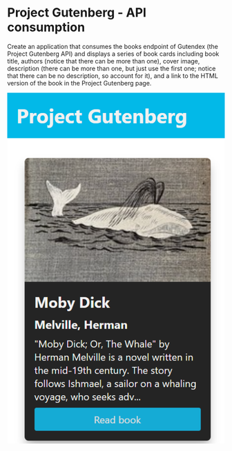# Project Gutenberg - API consumption

Create an application that consumes the books endpoint of Gutendex (the Project Gutenberg API) and displays a series of book cards including book title, authors (notice that there can be more than one), cover image, description (there can be more than one, but just use the first one; notice that there can be no description, so account for it), and a link to the HTML version of the book in the Project Gutenberg page.

![Final result of code](https://github.com/Nunatuna/book-api/blob/main/img/result.png)
